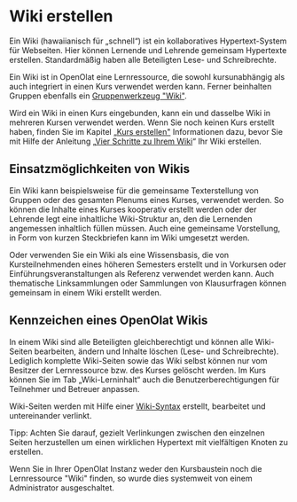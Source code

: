 # Wiki erstellen

Ein Wiki (hawaiianisch für „schnell“) ist ein kollaboratives Hypertext-System
für Webseiten. Hier können Lernende und Lehrende gemeinsam Hypertexte
erstellen. Standardmäßig haben alle Beteiligten Lese- und Schreibrechte.

Ein Wiki ist in OpenOlat eine Lernressource, die sowohl kursunabhängig als
auch integriert in einen Kurs verwendet werden kann. Ferner beinhalten Gruppen
ebenfalls ein [Gruppenwerkzeug "Wiki"](../groups/Using_Group_Tools.de.md).

Wird ein Wiki in einen Kurs eingebunden, kann ein und dasselbe Wiki in
mehreren Kursen verwendet werden. Wenn Sie noch keinen Kurs erstellt haben,
finden Sie im Kapitel [„Kurs erstellen"](Kurs+erstellen.html) Informationen
dazu, bevor Sie mit Hilfe der Anleitung „[Vier Schritte zu Ihrem
Wiki](Vier+Schritte+zu+Ihrem+Wiki.html)“ Ihr Wiki erstellen.

## Einsatzmöglichkeiten von Wikis

Ein Wiki kann beispielsweise für die gemeinsame Texterstellung von Gruppen
oder des gesamten Plenums eines Kurses, verwendet werden. So können die
Inhalte eines Kurses kooperativ erstellt werden oder der Lehrende legt eine
inhaltliche Wiki-Struktur an, den die Lernenden angemessen inhaltlich füllen
müssen. Auch eine gemeinsame Vorstellung, in Form von kurzen Steckbriefen kann
im Wiki umgesetzt werden.

Oder verwenden Sie ein Wiki als eine Wissensbasis, die von Kursteilnehmenden
eines höheren Semesters erstellt und in Vorkursen oder
Einführungsveranstaltungen als Referenz verwendet werden kann. Auch
thematische Linksammlungen oder Sammlungen von Klausurfragen können gemeinsam
in einem Wiki erstellt werden.

## Kennzeichen eines OpenOlat Wikis

In einem Wiki sind alle Beteiligten gleichberechtigt und können alle Wiki-
Seiten bearbeiten, ändern und Inhalte löschen (Lese- und Schreibrechte).
Lediglich komplette Wiki-Seiten sowie das Wiki selbst können nur vom Besitzer
der Lernressource bzw. des Kurses gelöscht werden. Im Kurs können Sie im Tab
„Wiki-Lerninhalt“ auch die Benutzerberechtigungen für Teilnehmer und Betreuer
anpassen.

Wiki-Seiten werden mit Hilfe einer [Wiki-Syntax](Arbeiten+mit+Wiki.html)
erstellt, bearbeitet und untereinander verlinkt.

Tipp: Achten Sie darauf, gezielt Verlinkungen zwischen den einzelnen Seiten
herzustellen um einen wirklichen Hypertext mit vielfältigen Knoten zu
erstellen.

Wenn Sie in Ihrer OpenOlat Instanz weder den Kursbaustein noch die
Lernressource "Wiki" finden, so wurde dies systemweit von einem Administrator
ausgeschaltet.

